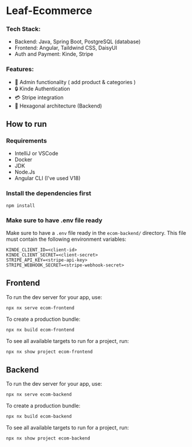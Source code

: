# Leaf-Ecommerce

### Tech Stack:
- Backend: Java, Spring Boot, PostgreSQL (database)
- Frontend: Angular, Taildwind CSS, DaisyUI
- Auth and Payment: Kinde, Stripe

### Features:
- 🔨 Admin functionality ( add product & categories )
- 🔒 Kinde Authentication
- 💳 Stripe integration
- 🏦 Hexagonal architecture (Backend)


## How to run
### Requirements
- IntelliJ or VSCode
- Docker
- JDK
- Node.Js
- Angular CLI (I've used V18)

### Install the dependencies first

``npm install``

### Make sure to have .env file ready
Make sure to have a `.env` file ready in the `ecom-backend/` directory. This file must contain the following environment variables:
````
KINDE_CLIENT_ID=<client-id>
KINDE_CLIENT_SECRET=<client-secret>
STRIPE_API_KEY=<stripe-api-key>
STRIPE_WEBHOOK_SECRET=<stripe-webhook-secret>
````

## Frontend
To run the dev server for your app, use:

```sh
npx nx serve ecom-frontend
```

To create a production bundle:

```sh
npx nx build ecom-frontend
```

To see all available targets to run for a project, run:

```sh
npx nx show project ecom-frontend
```

## Backend
To run the dev server for your app, use:

```sh
npx nx serve ecom-backend
```

To create a production bundle:

```sh
npx nx build ecom-backend
```

To see all available targets to run for a project, run:

```sh
npx nx show project ecom-backend
```


